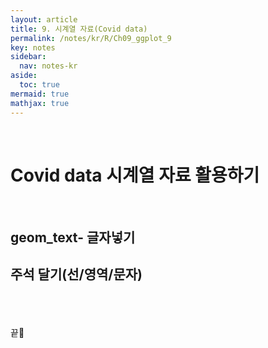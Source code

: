 ```yaml
---
layout: article
title: 9. 시계열 자료(Covid data)
permalink: /notes/kr/R/Ch09_ggplot_9
key: notes
sidebar:
  nav: notes-kr
aside:
  toc: true
mermaid: true
mathjax: true
---
```






<br>

# Covid data 시계열 자료 활용하기



<br>

## geom_text- 글자넣기

## 주석 달기(선/영역/문자)




<br><br><br>
끝🙂
<br><br><br>